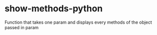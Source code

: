 # show-methods-python
Function that takes one param and displays every methods of the object passed in param

